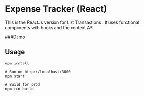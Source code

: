 # Expense Tracker (React)

This is the ReactJs version for List Transactions . It uses functional components with hooks and the context API

###[Demo](https://list-transaction.netlify.com)

## Usage
```
npm install

# Run on http://localhost:3000
npm start

# Build for prod
npm run build
```